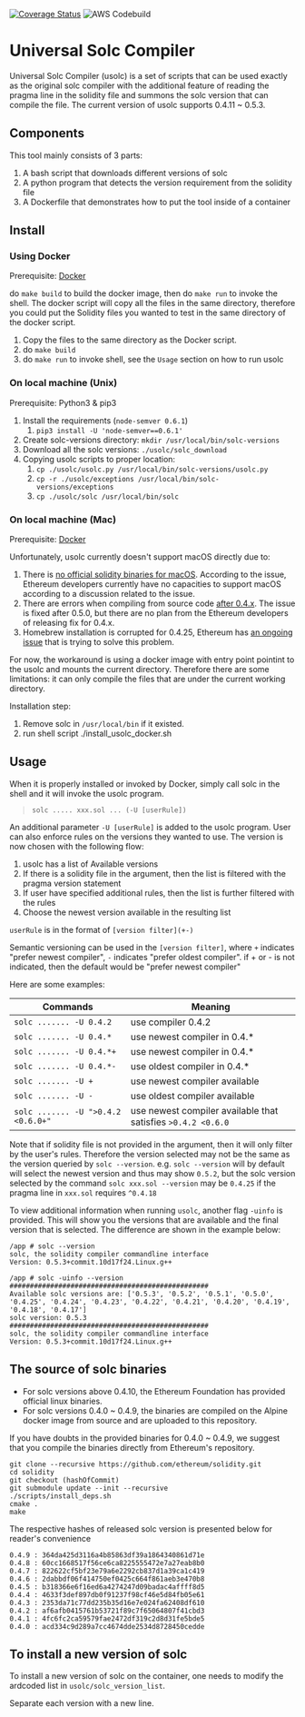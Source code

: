 [![Coverage Status](https://coveralls.io/repos/github/quantstamp/universal-solc-compiler/badge.svg?branch=HEAD&t=ZsRMQa&service=github)](https://coveralls.io/github/quantstamp/universal-solc-compiler?branch=HEAD)
![AWS Codebuild](https://codebuild.us-east-1.amazonaws.com/badges?uuid=eyJlbmNyeXB0ZWREYXRhIjoiRnFkajBtLzI2Y21qQ1VkZW0xdWFBMFRFcS9aVXhEZ081U0p0TStjcFRhTUtkeW44am5VT1RaU1RvTm9SZGFRWmtnUnpoblNkWDh2ME5nSFNCenZIaitnPSIsIml2UGFyYW1ldGVyU3BlYyI6Im44cmkrLzhVQWxqNzhqeEEiLCJtYXRlcmlhbFNldFNlcmlhbCI6MX0%3D&branch=master)

# Universal Solc Compiler

Universal Solc Compiler (usolc) is a set of scripts that can be used exactly as the original solc compiler with the additional feature of reading the pragma line in the solidity file and summons the solc version that can compile the file.
The current version of usolc supports 0.4.11 ~ 0.5.3.

## Components
This tool mainly consists of 3 parts:

1. A bash script that downloads different versions of solc
2. A python program that detects the version requirement from the solidity file 
3. A Dockerfile that demonstrates how to put the tool inside of a container

## Install

### Using Docker

Prerequisite: [Docker](https://www.docker.com/)

do `make build` to build the docker image, then do `make run` to invoke the shell. The docker script will copy all the files in the same directory, therefore you could put the Solidity files you wanted to test in the same directory of the docker script.
1. Copy the files to the same directory as the Docker script.
2. do `make build`
3. do `make run` to invoke shell, see the `Usage` section on how to run usolc

### On local machine (Unix)

Prerequisite: Python3 & pip3

1. Install the requirements (`node-semver 0.6.1`)
    1. `pip3 install -U 'node-semver==0.6.1' `
2. Create solc-versions directory: `mkdir /usr/local/bin/solc-versions`
3. Download all the solc versions: `./usolc/solc_download`
4. Copying usolc scripts to proper location: 
    1. `cp ./usolc/usolc.py /usr/local/bin/solc-versions/usolc.py`
    2. `cp -r ./usolc/exceptions /usr/local/bin/solc-versions/exceptions`
    3. `cp ./usolc/solc /usr/local/bin/solc`

### On local machine (Mac)

Prerequisite: [Docker](https://www.docker.com/)

Unfortunately, usolc currently doesn't support macOS directly due to: 
1. There is [no official solidity binaries for macOS](https://github.com/ethereum/solidity/issues/3168).
According to the issue, Ethereum developers currently have no capacities to support macOS according to a discussion related to the issue. 
1. There are errors when compiling from source code [after 0.4.x](https://github.com/ethereum/solidity/issues/5414).
The issue is fixed after 0.5.0, but there are no plan from the Ethereum developers of releasing fix for 0.4.x.
1. Homebrew installation is corrupted for 0.4.25, Ethereum has [an ongoing issue](https://github.com/ethereum/solidity/issues/5452) 
that is trying to solve this problem.

For now, the workaround is using a docker image with entry point pointint to the usolc and mounts the current directory.
Therefore there are some limitations: it can only compile the files that are under the current working directory.

Installation step:
1. Remove solc in `/usr/local/bin` if it existed.
1. run shell script ./install_usolc_docker.sh

## Usage
When it is properly installed or invoked by Docker, simply call solc in the shell and it will invoke the usolc program.

> `solc ..... xxx.sol ... (-U [userRule])`

An additional parameter `-U [userRule]` is added to the usolc program. User can also enforce rules on the versions they wanted to use. The version is now chosen with the following flow:

1. usolc has a list of Available versions
2. If there is a solidity file in the argument, then the list is filtered with the pragma version statement
3. If user have specified additional rules, then the list is further filtered with the rules
4. Choose the newest version available in the resulting list

`userRule` is in the format of `[version filter](+-)`

Semantic versioning can be used in the `[version filter]`, 
where `+` indicates "prefer newest compiler", `-` indicates "prefer oldest compiler".
if + or - is not indicated, then the default would be "prefer newest compiler"

Here are some examples:

| Commands | Meaning |
| -------- | ------- |
| `solc ....... -U 0.4.2`    |      use compiler 0.4.2              |
| `solc ....... -U 0.4.*`    |      use newest compiler in 0.4.*    |
| `solc ....... -U 0.4.*+`   |      use newest compiler in 0.4.*   |
| `solc ....... -U 0.4.*-`   |      use oldest compiler in 0.4.*   |
| `solc ....... -U +`        |      use newest compiler available  |
| `solc ....... -U -`        |      use oldest compiler available  | 
| `solc ....... -U ">0.4.2 <0.6.0+"`|use newest compiler available that satisfies `>0.4.2 <0.6.0` | 

Note that if solidity file is not provided in the argument, then it will only filter by the user's rules. 
Therefore the version selected may not be the same as the version queried by `solc --version`. 
e.g. `solc --version` will by default will select the newest version and thus may show `0.5.2`, 
but the solc version selected by the command `solc xxx.sol --version` may be `0.4.25` if the pragma line in `xxx.sol` requires `^0.4.18`

To view additional information when running `usolc`, another flag `-uinfo` is provided. 
This will show you the versions that are available and the final version that is selected. 
The difference are shown in the example below:

```
/app # solc --version
solc, the solidity compiler commandline interface
Version: 0.5.3+commit.10d17f24.Linux.g++
```

```
/app # solc -uinfo --version
#################################################
Available solc versions are: ['0.5.3', '0.5.2', '0.5.1', '0.5.0', '0.4.25', '0.4.24', '0.4.23', '0.4.22', '0.4.21', '0.4.20', '0.4.19', '0.4.18', '0.4.17']
solc version: 0.5.3
#################################################
solc, the solidity compiler commandline interface
Version: 0.5.3+commit.10d17f24.Linux.g++
```

## The source of solc binaries

* For solc versions above 0.4.10, the Ethereum Foundation has provided official linux binaries. 
* For solc versions 0.4.0 ~ 0.4.9, the binaries are compiled on the Alpine docker image from source and are uploaded to this repository.  

If you have doubts in the provided binaries for 0.4.0 ~ 0.4.9, we suggest that you compile the binaries directly from Ethereum's repository.

```
git clone --recursive https://github.com/ethereum/solidity.git
cd solidity
git checkout (hashOfCommit)
git submodule update --init --recursive
./scripts/install_deps.sh
cmake .
make
```

The respective hashes of released solc version is presented below for reader's convenience
```
0.4.9 : 364da425d3116a4b85863df39a1864340861d71e
0.4.8 : 60cc1668517f56ce6ca8225555472e7a27eab8b0
0.4.7 : 822622cf5bf23e79a6e2292cb837d1a39ca1c419
0.4.6 : 2dabbdf06f414750ef0425c664f861aeb3e470b8
0.4.5 : b318366e6f16ed6a4274247d09badac4affff8d5
0.4.4 : 4633f3def897db0f91237f98cf46e5d84fb05e61
0.4.3 : 2353da71c77dd235b35d16e7e024fa62408df610
0.4.2 : af6afb0415761b53721f89c7f65064807f41cbd3
0.4.1 : 4fc6fc2ca59579fae2472df319c2d8d31fe5bde5
0.4.0 : acd334c9d289a7cc4674dde2534d8728450cedde
```

## To install a new version of solc

To install a new version of solc on the container, one needs to modify the ardcoded list in `usolc/solc_version_list`.

Separate each version with a new line.
